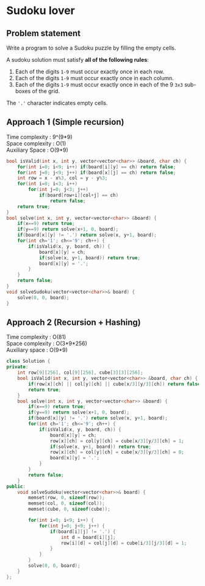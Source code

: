 # Sudoku lover

## Problem statement

Write a program to solve a Sudoku puzzle by filling the empty cells.

A sudoku solution must satisfy **all of the following rules**:

1. Each of the digits `1-9` must occur exactly once in each row.
2. Each of the digits `1-9` must occur exactly once in each column.
3. Each of the digits `1-9` must occur exactly once in each of the 9 `3x3` sub-boxes of the grid.

The `'.'` character indicates empty cells.

## Approach 1 (Simple recursion)

Time complexity : 9^(9\*9)  
Space complexity : O(1)  
Auxiliary Space : O(9\*9)

```cpp
bool isValid(int x, int y, vector<vector<char>> &board, char ch) {
    for(int i=0; i<9; i++) if(board[i][y] == ch) return false;
    for(int j=0; j<9; j++) if(board[x][j] == ch) return false;
    int row = x - x%3, col = y - y%3;
    for(int i=0; i<3; i++)
        for(int j=0; j<3; j++)
            if(board[row+i][col+j] == ch)
                return false;
    return true;
}
bool solve(int x, int y, vector<vector<char>> &board) {
    if(x==9) return true;
    if(y==9) return solve(x+1, 0, board);
    if(board[x][y] != '.') return solve(x, y+1, board);
    for(int ch='1'; ch<='9'; ch++) {
        if(isValid(x, y, board, ch)) {
            board[x][y] = ch;
            if(solve(x, y+1, board)) return true;
            board[x][y] = '.';
        }
    }
    return false;
}
void solveSudoku(vector<vector<char>>& board) {
    solve(0, 0, board);
}
```

## Approach 2 (Recursion + Hashing)

Time complexity : O(81)  
Space complexity : O(3\*9\*256)  
Auxiliary space : O(9\*9)

```cpp
class Solution {
private:
    int row[9][256], col[9][256], cube[3][3][256];
    bool isValid(int x, int y, vector<vector<char>> &board, char ch) {
        if(row[x][ch] || col[y][ch] || cube[x/3][y/3][ch]) return false;
        return true;
    }
    bool solve(int x, int y, vector<vector<char>> &board) {
        if(x==9) return true;
        if(y==9) return solve(x+1, 0, board);
        if(board[x][y] != '.') return solve(x, y+1, board);
        for(int ch='1'; ch<='9'; ch++) {
            if(isValid(x, y, board, ch)) {
                board[x][y] = ch;
                row[x][ch] = col[y][ch] = cube[x/3][y/3][ch] = 1;
                if(solve(x, y+1, board)) return true;
                row[x][ch] = col[y][ch] = cube[x/3][y/3][ch] = 0;
                board[x][y] = '.';
            }
        }
        return false;
    }
public:
    void solveSudoku(vector<vector<char>>& board) {
        memset(row, 0, sizeof(row));
        memset(col, 0, sizeof(col));
        memset(cube, 0, sizeof(cube));

        for(int i=0; i<9; i++) {
            for(int j=0; j<9; j++) {
                if(board[i][j] != '.') {
                    int d = board[i][j];
                    row[i][d] = col[j][d] = cube[i/3][j/3][d] = 1;
                }
            }
        }
        solve(0, 0, board);
    }
};
```
